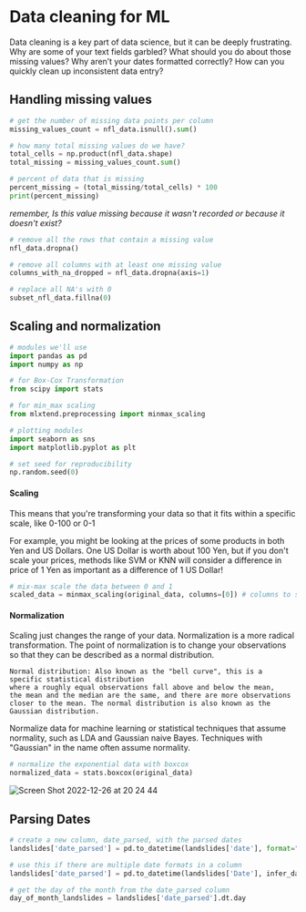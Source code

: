 # Data cleaning for ML
Data cleaning is a key part of data science, but it can be deeply frustrating. 
Why are some of your text fields garbled? What should you do about those missing values? 
Why aren’t your dates formatted correctly? How can you quickly clean up inconsistent data entry?

## Handling missing values

```python
# get the number of missing data points per column
missing_values_count = nfl_data.isnull().sum()
```

```python
# how many total missing values do we have?
total_cells = np.product(nfl_data.shape)
total_missing = missing_values_count.sum()

# percent of data that is missing
percent_missing = (total_missing/total_cells) * 100
print(percent_missing)
```

*remember, Is this value missing because it wasn't recorded or because it doesn't exist?*

```python
# remove all the rows that contain a missing value
nfl_data.dropna()

# remove all columns with at least one missing value
columns_with_na_dropped = nfl_data.dropna(axis=1)

# replace all NA's with 0
subset_nfl_data.fillna(0)
```

## Scaling and normalization

```python
# modules we'll use
import pandas as pd
import numpy as np

# for Box-Cox Transformation
from scipy import stats

# for min_max scaling
from mlxtend.preprocessing import minmax_scaling

# plotting modules
import seaborn as sns
import matplotlib.pyplot as plt

# set seed for reproducibility
np.random.seed(0)
```

#### Scaling
This means that you're transforming your data so that it fits within a specific scale, like 0-100 or 0-1

For example, you might be looking at the prices of some products in both Yen and US Dollars. 
One US Dollar is worth about 100 Yen, but if you don't scale your prices, 
methods like SVM or KNN will consider a difference in price of 1 
Yen as important as a difference of 1 US Dollar!

```python
# mix-max scale the data between 0 and 1
scaled_data = minmax_scaling(original_data, columns=[0]) # columns to scale
```

#### Normalization
Scaling just changes the range of your data. Normalization is a more radical transformation. 
The point of normalization is to change your observations so that they can be described as a normal distribution.

```
Normal distribution: Also known as the "bell curve", this is a specific statistical distribution 
where a roughly equal observations fall above and below the mean, 
the mean and the median are the same, and there are more observations 
closer to the mean. The normal distribution is also known as the Gaussian distribution.
```

Normalize data for machine learning or statistical techniques that 
assume normality, such as LDA and Gaussian naive Bayes. 
Techniques with "Gaussian" in the name often assume normality.

```python
# normalize the exponential data with boxcox
normalized_data = stats.boxcox(original_data)
```

![Screen Shot 2022-12-26 at 20 24 44](https://user-images.githubusercontent.com/26680151/209578220-04954fa8-c4c3-45bf-bc99-da5d5f610330.png)

## Parsing Dates

```python
# create a new column, date_parsed, with the parsed dates
landslides['date_parsed'] = pd.to_datetime(landslides['date'], format="%m/%d/%y")

# use this if there are multiple date formats in a column
landslides['date_parsed'] = pd.to_datetime(landslides['Date'], infer_datetime_format=True)

# get the day of the month from the date_parsed column
day_of_month_landslides = landslides['date_parsed'].dt.day
```

















